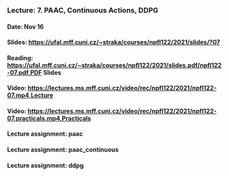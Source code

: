 ### Lecture: 7. PAAC, Continuous Actions, DDPG
#### Date: Nov 16
#### Slides: https://ufal.mff.cuni.cz/~straka/courses/npfl122/2021/slides/?07
#### Reading: https://ufal.mff.cuni.cz/~straka/courses/npfl122/2021/slides.pdf/npfl122-07.pdf,PDF Slides
#### Video: https://lectures.ms.mff.cuni.cz/video/rec/npfl122/2021/npfl122-07.mp4,Lecture
#### Video: https://lectures.ms.mff.cuni.cz/video/rec/npfl122/2021/npfl122-07.practicals.mp4,Practicals
#### Lecture assignment: paac
#### Lecture assignment: paac_continuous
#### Lecture assignment: ddpg
